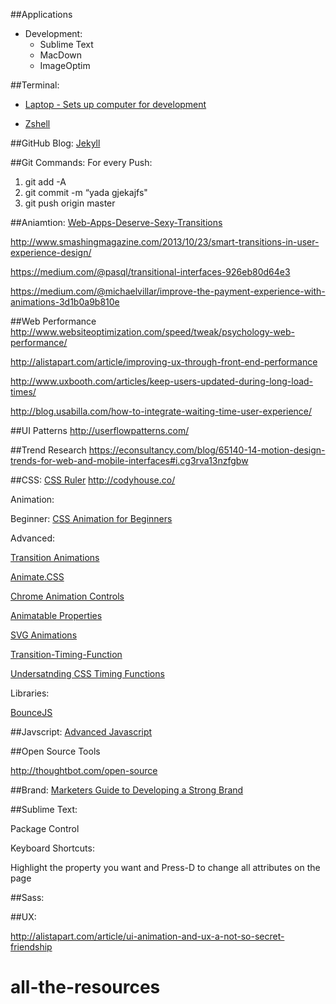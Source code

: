 ##Applications

* Development:
	* Sublime Text
	* MacDown
	* ImageOptim


##Terminal:

* [Laptop - Sets up computer for development](https://github.com/thoughtbot/laptop)

* [Zshell](https://github.com/robbyrussell/oh-my-zsh)


##GitHub Blog:
[Jekyll](http://jekyllrb.com/docs/usage/)

##Git Commands:
For every Push:

1. git add -A
2. git commit -m “yada gjekajfs"
3. git push origin master


##Aniamtion:
[Web-Apps-Deserve-Sexy-Transitions](https://medium.com/@gem_ray/web-apps-deserve-sexy-transitions-too-8068a5e4cb82)

http://www.smashingmagazine.com/2013/10/23/smart-transitions-in-user-experience-design/

https://medium.com/@pasql/transitional-interfaces-926eb80d64e3

https://medium.com/@michaelvillar/improve-the-payment-experience-with-animations-3d1b0a9b810e

##Web Performance
http://www.websiteoptimization.com/speed/tweak/psychology-web-performance/

http://alistapart.com/article/improving-ux-through-front-end-performance

http://www.uxbooth.com/articles/keep-users-updated-during-long-load-times/

http://blog.usabilla.com/how-to-integrate-waiting-time-user-experience/

##UI Patterns
http://userflowpatterns.com/

##Trend Research
https://econsultancy.com/blog/65140-14-motion-design-trends-for-web-and-mobile-interfaces#i.cg3rva13nzfgbw

##CSS: 
[CSS Ruler](http://katydecorah.com/css-ruler/)
http://codyhouse.co/


Animation: 

Beginner:
[CSS Animation for Beginners](http://robots.thoughtbot.com/css-animation-for-beginners)


Advanced:

[Transition Animations](http://learn.shayhowe.com/advanced-html-css/transitions-animations/)

[Animate.CSS](http://daneden.github.io/animate.css/)

[Chrome Animation Controls](http://valhead.com/2015/01/06/quick-tip-chrome-animation-controls/)

[Animatable Properties](http://leaverou.github.io/animatable/)

[SVG Animations](http://css-tricks.com/guide-svg-animations-smil/)

[Transition-Timing-Function](http://css-tricks.com/almanac/properties/t/transition-timing-function/)

[Undersatnding CSS Timing Functions](http://www.smashingmagazine.com/2014/04/15/understanding-css-timing-functions/)

Libraries:

[BounceJS](http://bouncejs.com/)

##Javscript:
[Advanced Javascript](http://ejohn.org/apps/learn/)

##Open Source Tools

http://thoughtbot.com/open-source

##Brand:
[Marketers Guide to Developing a Strong Brand](http://blog.hubspot.com/blog/tabid/6307/bid/34238/The-Marketer-s-Guide-to-Developing-a-Strong-Brand-Identity.aspx)

##Sublime Text:

Package Control

Keyboard Shortcuts: 

Highlight the property you want and Press-D to change all attributes on the page

##Sass:


##UX:

http://alistapart.com/article/ui-animation-and-ux-a-not-so-secret-friendship
# all-the-resources
